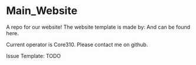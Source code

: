 # Main_Website
A repo for our website! 
The website template is made by:
And can be found here. 



Current operator is Core310. Please contact me on github.

Issue Template:
TODO
